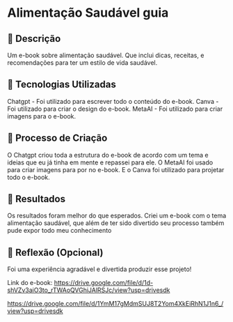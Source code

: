 # Alimentação Saudável guia



## 📒 Descrição
Um e-book sobre alimentação saudável. Que inclui dicas, receitas, e recomendações para ter um estilo de vida saudável.

## 🤖 Tecnologias Utilizadas
Chatgpt - Foi utilizado para escrever todo o conteúdo do e-book.
Canva - Foi utilizado para criar o design do e-book.
MetaAI - Foi utilizado para criar imagens para o e-book.
## 🧐 Processo de Criação
O Chatgpt criou toda a estrutura do e-book de acordo com um tema e ideias que eu já tinha em mente e repassei para ele. O MetaAI foi usado para criar imagens para por no e-book. E o Canva foi utilizado para projetar todo o e-book.

## 🚀 Resultados
Os resultados foram melhor do que esperados. Criei um e-book com o tema alimentação saudável, que além de ter sido divertido seu processo também pude expor todo meu conhecimento 

## 💭 Reflexão (Opcional)
Foi uma experiência agradável e divertida produzir esse projeto!

Link do e-book: https://drive.google.com/file/d/1d-shVZv3aiO3to_rTWAoQVGhiJAlRSJc/view?usp=drivesdk

https://drive.google.com/file/d/1YmM17gMdmSUJ8T2Yom4XkEiRhN1J1n6_/view?usp=drivesdk
